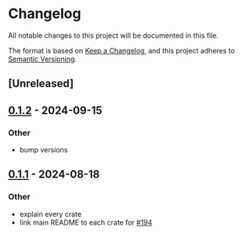 # Changelog
All notable changes to this project will be documented in this file.

The format is based on [Keep a Changelog](https://keepachangelog.com/en/1.0.0/),
and this project adheres to [Semantic Versioning](https://semver.org/spec/v2.0.0.html).

## [Unreleased]

## [0.1.2](https://github.com/SichangHe/internet_route_verification/compare/route_verification_graph-v0.1.1...route_verification_graph-v0.1.2) - 2024-09-15

### Other

- bump versions

## [0.1.1](https://github.com/SichangHe/internet_route_verification/compare/route_verification_graph-v0.1.0...route_verification_graph-v0.1.1) - 2024-08-18

### Other
- explain every crate
- link main README to each crate for [#194](https://github.com/SichangHe/internet_route_verification/pull/194)
